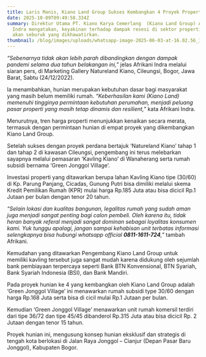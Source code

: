```yaml
---
title: Laris Manis, Kiano Land Group Sukses Kembangkan 4 Proyek Properti
date: 2025-10-09T09:49:58.334Z
summary: Direktur Utama PT. Kiano Karya Cemerlang  (Kiano Land Group) Afrikani
  Indra mengatakan, keyakinan terhadap dampak resesi di sektor properti tidak
  akan seburuk yang dikhawatirkan.
thumbnail: /blog/images/uploads/whatsapp-image-2025-06-03-at-16.02.56_15a84b6a.jpg
---
```

*“Sebenarnya tidak akan lebih parah dibandingkan dengan dampak pandemi selama dua tahun belakangan ini,”* jelas Afrikani Indra melalui siaran pers, di Marketing Gallery Natureland Kiano, Cileungsi, Bogor, Jawa Barat, Sabtu (24/12/2022).

Ia menambahkan, hunian merupakan kebutuhan dasar bagi masyarakat yang masih belum memiliki rumah. *“Keberhasilan kami (Kiano Land) memenuhi tingginya permintaan kebutuhan perumahan, menjadi peluang pasar properti yang masih tetap dinamis dan resilient,”* kata Afrikani Indra.

Menurutnya, tren harga properti menunjukkan kenaikan secara merata, termasuk dengan permintaan hunian di empat proyek yang dikembangkan Kiano Land Group.

Setelah sukses dengan proyek perdana bertajuk ‘Natureland Kiano’ tahap 1 dan tahap 2 di kawasan Cileungsi, pengembang ini terus melebarkan sayapnya melalui pemasaran ‘Kavling Kiano’ di Wanaherang serta rumah subsidi bernama ‘Green Jonggol Village’.

Investasi properti yang ditawarkan berupa lahan Kavling Kiano tipe (30/60) di Kp. Parung Panjang, Cicadas, Gunung Putri bisa dimiliki melalui skema Kredit Pemilikan Rumah (KPR) mulai harga Rp.185 Juta atau bisa dicicil Rp.1 Jutaan per bulan dengan tenor 20 tahun.

*“Selain lokasi dan kualitas bangunan, legalitas rumah yang sudah aman juga menjadi sangat penting bagi calon pembeli. Oleh karena itu, tidak heran banyak referal menjadi sangat dominan sebagai loyalitas konsumen kami. Yuk tunggu apalagi, jangan sampai kehabisan unit terbatas informasi selengkapnya bisa hubungi whatsapp official **0811-1611-724**,”* tambah Afrikani.

Kemudahan yang ditawarkan Pengembang Kiano Land Group untuk memiliki kavling tersebut juga sangat mudah karena didukung oleh sejumlah bank pembiayaan terpercaya seperti Bank BTN Konvensional, BTN Syariah, Bank Syariah Indonesia (BSI), dan Bank Mandiri.

Pada proyek hunian ke 4 yang kembangkan oleh Kiano Land Group adalah ‘Green Jonggol Village’ ini menawarkan rumah subsidi type 30/60 dengan harga Rp.168 Juta serta bisa di cicil mulai Rp.1 Jutaan per bulan.

Kemudian ‘Green Jonggol Village’ menawarkan unit rumah komersil terdiri dari tipe 36/72 dan tipe 45/45 dibanderol Rp.315 Juta atau bisa dicicil Rp. 2 Jutaan dengan tenor 15 tahun.

Proyek hunian ini, mengusung konsep hunian eksklusif dan strategis di tengah kota berlokasi di Jalan Raya Jonggol – Cianjur (Depan Pasar Baru Jonggol), Kabupaten Bogor.